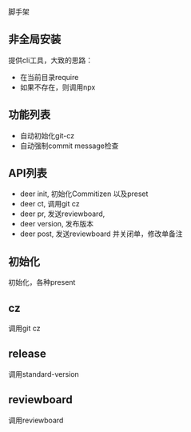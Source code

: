 脚手架

## 非全局安装

提供cli工具，大致的思路：

- 在当前目录require
- 如果不存在，则调用npx

## 功能列表

- 自动初始化git-cz
- 自动强制commit message检查

## API列表

- deer init, 初始化Commitizen 以及preset
- deer ct, 调用git cz
- deer pr, 发送reviewboard, 
- deer version, 发布版本
- deer post, 发送reviewboard 并关闭单，修改单备注




## 初始化

初始化，各种present


## cz

调用git cz


## release

调用standard-version


## reviewboard

调用reviewboard


## 